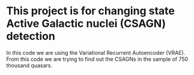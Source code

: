 # This project is for changing state Active Galactic nuclei (CSAGN) detection
In this code we are using the Variational Recurrent Autoencoder (VRAE). From this code we are trying to find out the CSAGNs in the sample of 750 thousand quasars.
